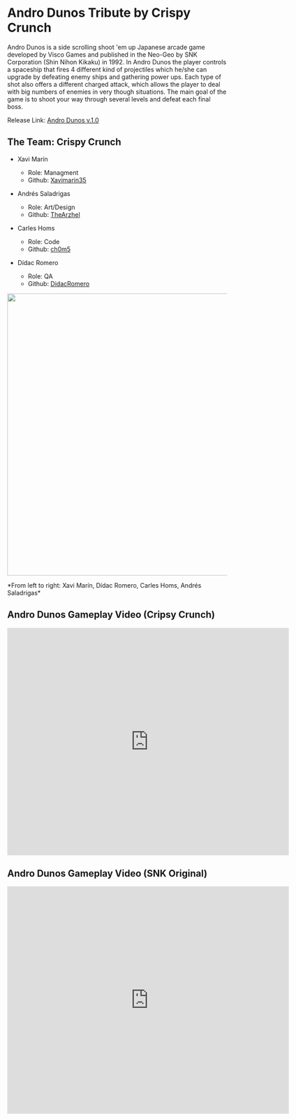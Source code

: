 # Andro Dunos Tribute by Crispy Crunch

Andro Dunos is a side scrolling shoot 'em up Japanese arcade game developed by Visco Games and published in the Neo-Geo by SNK Corporation (Shin Nihon Kikaku) in 1992. In Andro Dunos the player controls a spaceship that fires 4 different kind of projectiles which he/she can upgrade by defeating enemy ships and gathering power ups. Each type of shot also offers a different charged attack, which allows the player to deal with big numbers of enemies in very though situations. The main goal of the game is to shoot your way through several levels and defeat each final boss.

Release Link:
[Andro Dunos v.1.0](https://github.com/ch0m5/Project_1/releases/tag/v.1.0)

## The Team: Crispy Crunch
* Xavi Marín
  * Role: Managment
  * Github: [Xavimarin35](https://github.com/xavimarin35)

* Andrés Saladrigas
  * Role: Art/Design
  * Github: [TheArzhel](https://github.com/TheArzhel)

* Carles Homs 
  * Role: Code
  * Github: [ch0m5](https://github.com/ch0m5)

* Dídac Romero
  * Role: QA
  * Github: [DidacRomero](https://github.com/DidacRomero)

<p align="center">
  <img src="https://raw.githubusercontent.com/ch0m5/Project_1/gh-pages/Team_Photo.jpeg" width="645"/>
</p>
*From left to right: Xavi Marín, Dídac Romero, Carles Homs, Andrés Saladrigas*

## Andro Dunos Gameplay Video (Cripsy Crunch)
<html>
<body>

<iframe width="645" height="520"
src="https://www.youtube.com/embed/1xiLvfEIpVs" frameborder="0" allowfullscreen>
</iframe>

</body>
</html>

## Andro Dunos Gameplay Video (SNK Original)
<html>
<body>
 
<iframe width="645" height="520"
src="https://www.youtube.com/embed/MnGQaKxnA_E" frameborder="0" allowfullscreen>
</iframe>

</body>
</html>

